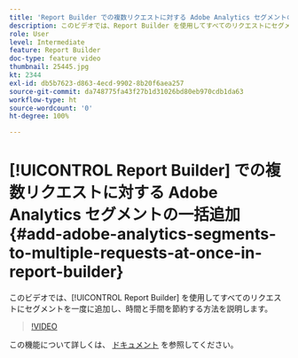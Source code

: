 ```yaml
---
title: 'Report Builder での複数リクエストに対する Adobe Analytics セグメントの一括追加 '
description: このビデオでは、Report Builder を使用してすべてのリクエストにセグメントを一度に追加し、時間と手間を節約する方法を説明します。
role: User
level: Intermediate
feature: Report Builder
doc-type: feature video
thumbnail: 25445.jpg
kt: 2344
exl-id: db5b7623-d863-4ecd-9902-8b20f6aea257
source-git-commit: da748775fa43f27b1d31026bd80eb970cdb1da63
workflow-type: ht
source-wordcount: '0'
ht-degree: 100%

---
```


# [!UICONTROL Report Builder] での複数リクエストに対する Adobe Analytics セグメントの一括追加 {#add-adobe-analytics-segments-to-multiple-requests-at-once-in-report-builder}

このビデオでは、[!UICONTROL Report Builder] を使用してすべてのリクエストにセグメントを一度に追加し、時間と手間を節約する方法を説明します。

>[!VIDEO](https://video.tv.adobe.com/v/25445/?quality=12)

この機能について詳しくは、 [ドキュメント](https://experienceleague.adobe.com/docs/analytics/analyze/report-builder/home.html?lang=ja) を参照してください。
